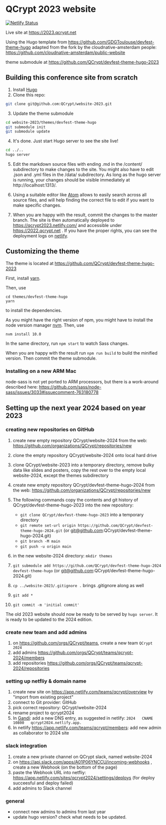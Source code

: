 # QCrypt 2023 website


[![Netlify Status](https://api.netlify.com/api/v1/badges/3b2d4f11-42a3-42fc-bbfc-1debed945d5e/deploy-status)](https://app.netlify.com/sites/qcrypt2023/deploys)

Live site at https://2023.qcrypt.net

Using the Hugo template from https://github.com/GDGToulouse/devfest-theme-hugo
adapted from the fork by the cloudnative-amsterdam people: https://github.com/cloudnative-amsterdam/public-website

theme submodule at https://github.com/QCrypt/devfest-theme-hugo-2023

## Building this conference site from scratch

1. Install [Hugo](https://gohugo.io)
2. Clone this repo:

```bash
git clone git@github.com:QCrypt/website-2023.git
```

3. Update the theme submodule

```bash
cd website-2023/themes/devfest-theme-hugo
git submodule init
git submodule update
```

4. It's done. Just start Hugo server to see the site live!

```bash
cd ../..
hugo server
```

5. Edit the markdown source files with ending .md in the /content/ subdirectory to make changes to the site. You might also have to edit .json and .yml files in the /data/ subdirectory. As long as the hugo server is running, your changes should be visible immediately at http://localhost:1313/.

6. Using a suitable editor like [Atom](https://atom.io/) allows to easily search across all source files, and will help finding the correct file to edit if you want to make specific changes.

7. When you are happy with the result, commit the changes to the master branch. The site is then automatically deployed to https://qcrypt2023.netlify.com/ and accessible under https://2022.qcrypt.net . If you have the proper rights, you can see the deployment logs on [netlify](https://app.netlify.com/sites/qcrypt2022/deploys).

## Customizing the theme
The theme is located at https://github.com/QCrypt/devfest-theme-hugo-2023

First, install [yarn](https://yarnpkg.com/lang/en/docs/install/).

Then, use
```
cd themes/devfest-theme-hugo
yarn
```
to install the dependencies.

As you might have the right version of npm, you might have to install the node version manager [nvm](https://github.com/nvm-sh/nvm). Then, use
```
nvm install 10.0
```

In the same directory, run `npm start` to watch Sass changes.

When you are happy with the result run `npm run build` to build the minified version. Then commit the theme submodule.

### Installing on a new ARM Mac
node-sass is not yet ported to ARM processors, but there is a work-around described here:
https://github.com/sass/node-sass/issues/3033#issuecomment-763180778


## Setting up the next year 2024 based on year 2023

### creating new repositories on GitHub
1. create new empty repository QCrypt/website-2024 from the web: https://github.com/organizations/QCrypt/repositories/new
2. clone the empty repository QCrypt/website-2024 onto local hard drive
3. clone QCrypt/website-2023 into a temporary directory, remove bulky data like slides and posters, copy the rest over to the empty local website-2024, except the themes subdirectory

6. create new empty repository QCrypt/devfest-theme-hugo-2024 from the web: https://github.com/organizations/QCrypt/repositories/new
7. The following commands copy the contents and git history of QCrypt/devfest-theme-hugo-2023 into the new repository:
   - ```git clone QCrypt/devfest-theme-hugo-2023``` into a temporary directory
   - ```git remote set-url origin https://github.com/QCrypt/devfest-theme-hugo-2024.git```  (or git@github.com:QCrypt/devfest-theme-hugo-2024.git)
   - ```git branch -M main```
   - ```git push -u origin main```

11. in the new website-2024 directory: ```mkdir themes```
12. ```git submodule add https://github.com/QCrypt/devfest-theme-hugo-2024 devfest-theme-hugo```  (or git@github.com:QCrypt/devfest-theme-hugo-2024.git)
14. ```cp ../website-2023/.gitignore .```  brings .gitignore along as well
13. ```git add *```
15. ```git commit -m 'initial commit'```

The old 2023 website should now be ready to be served by ```hugo server```. It is ready to be updated to the 2024 edition.

### create new team and add admins
1. on https://github.com/orgs/QCrypt/teams, create a new team ```QCrypt 2024```
2. add admins https://github.com/orgs/QCrypt/teams/qcrypt-2024/members
3. add repositories https://github.com/orgs/QCrypt/teams/qcrypt-2024/repositories

### setting up netfliy & domain name
1. create new site on https://app.netlify.com/teams/qcrypt/overview by "import from existing project"
2. connect to Git provider: GitHub
3. pick correct repository: QCrypt/website-2024
3. rename project to qcrypt2024
4. In [Gandi](https://admin.gandi.net/domain/c9de5b76-af33-11e7-8de2-00163ec31f40/qcrypt.net/records): add a new DNS entry, as suggested in netlify:  ```2024	CNAME	10800	qcrypt2024.netlify.app.```
5. In netlify https://app.netlify.com/teams/qcrypt/members: add new admin as collaborator to 2024 site

### slack integration
1. create a new private channel on QCrypt slack, named website-2024
1. on https://api.slack.com/apps/A01P06YNCCU/incoming-webhooks , create a new Webhook (on the bottom of the page)
1. paste the Webhook URL into netfliy:  https://app.netlify.com/sites/qcrypt2024/settings/deploys (for deploy succeesful and deploy failed)
1. add admins to Slack channel

### general
- connect new admins to admins from last year
- update hugo version? check what needs to be updated.
